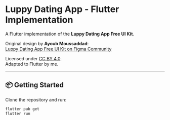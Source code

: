 # Luppy Dating App - Flutter Implementation

A Flutter implementation of the **Luppy Dating App Free UI Kit**.

Original design by **Ayoub Moussaddad**:  
[Luppy Dating App Free UI Kit on Figma Community](https://www.figma.com/community/file/1299001824891051418/luppy-dating-app-free-ui-kit)

Licensed under [CC BY 4.0](https://creativecommons.org/licenses/by/4.0/).  
Adapted to Flutter by me.

---

## 📦 Getting Started

Clone the repository and run:

```bash
flutter pub get
flutter run